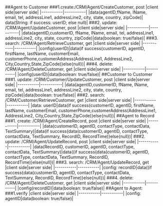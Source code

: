 ##Agent to Customer
###1.create:/CRM/Agent/CreateCustomer, post
|client side|server side|
|-----------|-----------|
|data(agentID,fName, lName, email, tel, addressLine1, addressLine2, city, state, country, zipCode)| data(String: if success: userID; else null)|
###2. update: /CRM/Agent/UpdateCustomer, post
|client side|server side|
|-----------|-----------|
|data(agentID,customerID, fName, lName, email, tel, addressLine1, addressLine2, city, state, country, zipCode)|data(boolean: true/false)|
###3. search: /CRM/Agent/RetrieveCustomer, get
|client side|server side|
|-----------|-----------|
|config(userID)|data(if success{customerID, agentID, firstName, lastName, customerEmail, customerPhone,customerAddress(AddressLine1, AddressLine2, City,Country,State,ZipCode)}else{null})|
###4. delete: /CRM/Agent/DeleteCustomer, get
|client side|server side|
|-----------|-----------|
|config(userID)|data(boolean: true/false)|
##Customer to Customer
###1. update: /CRM/Customer/UpdateCustomer, post
|client side|server side|
|-----------|-----------|
|data(agentID,customerID, fName, lName, email, tel, addressLine1, addressLine2, city, state, country, zipCode)|data(boolean: true/false)|
###2. search: /CRM/Customer/RetrieveCustomer, get
|client side|server side|
|-----------|-----------|
|data: userID|data(if success{customerID, agentID, firstName, lastName, customerEmail, customerPhone,customerAddress(AddressLine1, AddressLine2, City,Country,State,ZipCode)}else{null})|
##Agent to Record
###1. create: /CRM/Agent/CreateRecord, post
|client side|server side|
|-----------|-----------|
|data(customerID, agentID, contactType, contactData, TextSummary)|data(if success{data(customerID, agentID, contactType, contactData, TextSummary, RecordID, RecordTime)}else{null})|
###2. update: /CRM/Agent/UpdateRecord, post
|client side|server side|
|-----------|-----------|
|data(RecordID, customerID, agentID, contactType, contactData, TextSummary)|data((if success{data(customerID, agentID, contactType, contactData, TextSummary, RecordID, RecordTime)}else{null})|
###3. search: /CRM/Agent/UpdateRecord, get
|client side|server side|
|-----------|-----------|
|config: recordID|data((if success{data(customerID, agentID, contactType, contactData, TextSummary, RecordID, RecordTime)}else{null})|
###4. delete: /CRM/Agent/DeleteCustomer, get
|client side|server side|
|-----------|-----------|
|config(recordID)|data(boolean: true/false)|
##Agent to Agent:
###1.verify
|client side|server side|
|-----------|-----------|
|config: agentID|data(boolean: true/false)|



